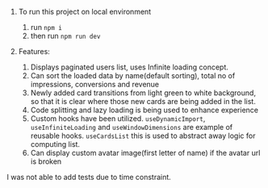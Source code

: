 1. To run this project on local environment
   1. run `npm i`
   2. then run `npm run dev`

2. Features:
   1. Displays paginated users list, uses Infinite loading concept.
   2. Can sort the loaded data by name(default sorting), total no of impressions, conversions and revenue
   3. Newly added card transitions from light green to white background, so that it is clear where those new cards are being added in the list.
   4. Code splitting and lazy loading is being used to enhance experience
   5. Custom hooks have been utilized. `useDynamicImport`, `useInfiniteLoading` and `useWindowDimensions` are example of reusable hooks. `useCardsList` this is used to abstract away logic for computing list.
   6. Can display custom avatar image(first letter of name) if the avatar url is broken

I was not able to add tests due to time constraint.


